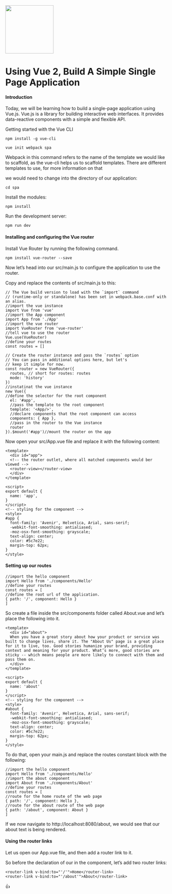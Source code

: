 <img src="https://vuejs.org/images/logo.png" width="150" height="150">


# Using Vue 2, Build A Simple Single Page Application

#### Introduction

Today, we will be learning how to build a single-page application using Vue.js.
Vue.js is a library for building interactive web interfaces. It provides data-reactive components with a simple and flexible API.

Getting started with the Vue CLI

```
npm install -g vue-cli

```

```
vue init webpack spa
```

Webpack in this command refers to the name of the template we would like to scaffold, as the vue-cli helps us to scaffold templates. There are different templates to use, for more information on that

we would need to change into the directory of our application:

```
cd spa
```

Install the modules:

```
npm install
```

Run the development server:

```
npm run dev
```

#### Installing and configuring the Vue router


Install Vue Router by running the following command.

```
npm install vue-router --save
```

Now let’s head into our src/main.js to configure the application to use the router.

Copy and replace the contents of src/main.js to this:


```
// The Vue build version to load with the `import` command
// (runtime-only or standalone) has been set in webpack.base.conf with an alias.
//import the vue instance
import Vue from 'vue'
//import the App component
import App from './App'
//import the vue router
import VueRouter from 'vue-router'
//tell vue to use the router
Vue.use(VueRouter)
//define your routes
const routes = []

// Create the router instance and pass the `routes` option
// You can pass in additional options here, but let's
// keep it simple for now.
const router = new VueRouter({
  routes, // short for routes: routes
  mode: 'history'
})
//instatinat the vue instance
new Vue({
//define the selector for the root component
  el: '#app',
  //pass the template to the root component
  template: '<App/>',
  //declare components that the root component can access
  components: { App },
  //pass in the router to the Vue instance
  router
}).$mount('#app')//mount the router on the app
```

Now open your src/App.vue file and replace it with the following content:

```
<template>
  <div id="app">
  <!-- the router outlet, where all matched components would ber viewed -->
  <router-view></router-view>
  </div>
</template>

<script>
export default {
  name: 'app',
}
</script>
<!-- styling for the component -->
<style>
#app {
  font-family: 'Avenir', Helvetica, Arial, sans-serif;
  -webkit-font-smoothing: antialiased;
  -moz-osx-font-smoothing: grayscale;
  text-align: center;
  color: #5c7e22;
  margin-top: 62px;
}
</style>
```

#### Setting up our routes

```
//import the hello component
import Hello from './components/Hello'
//define your routes
const routes = [
//define the root url of the application.
{ path: '/', component: Hello }
]
```

So create a file inside the src/components folder called About.vue and let’s place the following into it.

```
<template>
  <div id="about">
  When you have a great story about how your product or service was built to change lives, share it. The "About Us" page is a great place for it to live, too. Good stories humanize your brand, providing context and meaning for your product. What’s more, good stories are sticky -- which means people are more likely to connect with them and pass them on.
  </div>
</template>

<script>
export default {
  name: 'about'
}
</script>
<!-- styling for the component -->
<style>
#about {
  font-family: 'Avenir', Helvetica, Arial, sans-serif;
  -webkit-font-smoothing: antialiased;
  -moz-osx-font-smoothing: grayscale;
  text-align: center;
  color: #5c7e22;
  margin-top: 62px;
}
</style>
```

To do that, open your main.js and replace the routes constant block with the following:

```
//import the hello component
import Hello from './components/Hello'
//import the about component
import About from './components/About'
//define your routes
const routes = [
//route for the home route of the web page
{ path: '/', component: Hello },
//route for the about route of the web page
{ path: '/about', component: About }
]
```

If we now navigate to http://localhost:8080/about, we would see that our about text is being rendered.

#### Using the router links

Let us open our App.vue file, and then add a router link to it.

So before the declaration of our <router-view></router-view> in the component, let’s add two router links:

```
<router-link v-bind:to="'/'">Home</router-link>
<router-link v-bind:to="'/about'">About</router-link>
```

:+1:
